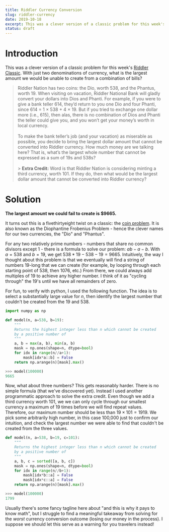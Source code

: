 ```yaml
---
title: Riddler Currency Conversion
slug: riddler-currency
date: 2019-10-18
excerpt: This was a clever version of a classic problem for this week's Riddler Classic. With just two denominations of currency, what is the largest amount we can't create from a combination of bills?
status: draft
---
```


# Introduction

This was a clever version of a classic problem for this week's <a href="https://fivethirtyeight.com/features/can-you-break-the-riddler-bank/">Riddler Classic</a>. With just two denominations of currency, what is the largest amount we would be unable to create from a combination of bills?

> Riddler Nation has two coins: the Dio, worth 538, and the Phantus, worth 19. When visiting on vacation, Riddler National Bank will gladly convert your dollars into Dios and Phanti. For example, if you were to give a bank teller 614, they’d return to you one Dio and four Phanti, since 614 = 1 × 538 + 4 × 19. But if you tried to exchange one dollar more (i.e., 615), then alas, there is no combination of Dios and Phanti the teller could give you, and you won’t get your money’s worth in local currency.
> <br><br>
> To make the bank teller’s job (and your vacation) as miserable as possible, you decide to bring the largest dollar amount that cannot be converted into Riddler currency. How much money are we talking here? That is, what’s the largest whole number that cannot be expressed as a sum of 19s and 538s?
> <br><br> > **Extra Credit:** Word is that Riddler Nation is considering minting a third currency, worth 101. If they do, then what would be the largest dollar amount that cannot be converted into Riddler currency?

# Solution

**The largest amount we could fail to create is &#36;9665.**

It turns out this is a fivethirtyeight twist on a classic: the <a href="https://en.wikipedia.org/wiki/Coin_problem">coin problem</a>. It is also known as the Diophantine Frobenius Problem - hence the clever names for our two currencies, the "Dio" and "Phantus".

For any two relatively prime numbers - numbers that share no common divisors except 1 - there is a formula to solve our problem: $ab-a-b$. With $a=538$ and $b=19$, we get $538*19-538-19=9665$. Intuitively, the way I thought about this problem is that we eventually will find a string of numbers 19-long that we can create (for example, by looping through each starting point of 538, then 1076, etc.) From there, we could always add multiples of 19 to achieve any higher number. I think of it as "cycling through" the 19's until we have all remainders of zero.

For fun, to verify with python, I used the following function. The idea is to select a substantially large value for $n$, then identify the largest number that couldn't be created from the 19 and 538.

```python
import numpy as np

def model(n, a=538, b=19):
    """
    Returns the highest integer less than n which cannot be created
    by a positive number of
    """
    a, b = max(a, b), min(a, b)
    mask = np.ones(shape=n, dtype=bool)
    for idx in range(n//a+1):
        mask[idx*a::b] = False
    return np.arange(n)[mask].max()

>>> model(100000)
9665
```

Now, what about three numbers? This gets reasonably harder. There is no simple formula (that we've discovered yet). Instead I used another programmatic approach to solve the extra credit. Even though we add a third currency worth 101, we we can only cycle through our smallest currency a maximum of 19 times before we will find repeat values. Therefore, our maximum number should be less than $19\times101=1919$. We pick some arbitrarily high number, in this case 100,000 just to confirm our intuition, and check the largest number we were able to find that couldn't be created from the three values.

```python
def model(n, a=538, b=19, c=101):
    """
    Returns the highest integer less than n which cannot be created
    by a positive number of
    """
    a, b, c = sorted([a, b, c])
    mask = np.ones(shape=n, dtype=bool)
    for idx in range(n//b+1):
        mask[idx*b::a] = False
        mask[idx*c::a] = False
    return np.arange(n)[mask].max()

>>> model(100000)
1799
```

Usually there's some fancy tagline here about "and this is why it pays to know math", but I struggle to find a meaningful takeaway from solving for the _worst_ currency conversion outcome (losing our money in the process). I suppose we should let this serve as a warning for you travelers instead!
